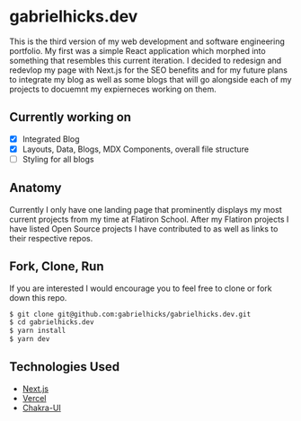 # gabrielhicks.dev

This is the third version of my web development and software engineering portfolio. My first was a simple React application which morphed into something that resembles this current iteration. I decided to redesign and redevlop my page with Next.js for the SEO benefits and for my future plans to integrate my blog as well as some blogs that will go alongside each of my projects to docuemnt my expierneces working on them.

## Currently working on
- [x] Integrated Blog
- [x] Layouts, Data, Blogs, MDX Components, overall file structure
- [ ] Styling for all blogs

## Anatomy

Currently I only have one landing page that prominently displays my most current projects from my time at Flatiron School. After my Flatiron projects I have listed Open Source projects I have contributed to as well as links to their respective repos.

## Fork, Clone, Run

If you are interested I would encourage you to feel free to clone or fork down this repo.

```bash
$ git clone git@github.com:gabrielhicks/gabrielhicks.dev.git
$ cd gabrielhicks.dev
$ yarn install
$ yarn dev
```

## Technologies Used

- [Next.js](https://nextjs.org/)
- [Vercel](https://vercel.com)
- [Chakra-UI](https://chakra-ui.com/)
